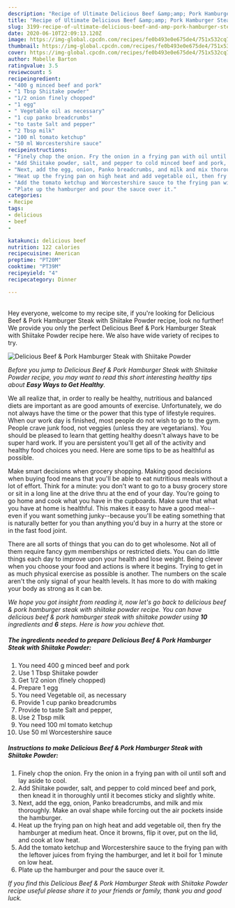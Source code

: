 ```yaml
---
description: "Recipe of Ultimate Delicious Beef &amp;amp; Pork Hamburger Steak with Shiitake Powder"
title: "Recipe of Ultimate Delicious Beef &amp;amp; Pork Hamburger Steak with Shiitake Powder"
slug: 3199-recipe-of-ultimate-delicious-beef-and-amp-pork-hamburger-steak-with-shiitake-powder
date: 2020-06-10T22:09:13.120Z
image: https://img-global.cpcdn.com/recipes/fe0b493e0e675de4/751x532cq70/delicious-beef-pork-hamburger-steak-with-shiitake-powder-recipe-main-photo.jpg
thumbnail: https://img-global.cpcdn.com/recipes/fe0b493e0e675de4/751x532cq70/delicious-beef-pork-hamburger-steak-with-shiitake-powder-recipe-main-photo.jpg
cover: https://img-global.cpcdn.com/recipes/fe0b493e0e675de4/751x532cq70/delicious-beef-pork-hamburger-steak-with-shiitake-powder-recipe-main-photo.jpg
author: Mabelle Barton
ratingvalue: 3.5
reviewcount: 5
recipeingredient:
- "400 g minced beef and pork"
- "1 Tbsp Shiitake powder"
- "1/2 onion finely chopped"
- "1 egg"
- " Vegetable oil as necessary"
- "1 cup panko breadcrumbs"
- "to taste Salt and pepper"
- "2 Tbsp milk"
- "100 ml tomato ketchup"
- "50 ml Worcestershire sauce"
recipeinstructions:
- "Finely chop the onion. Fry the onion in a frying pan with oil until soft and lay aside to cool."
- "Add Shiitake powder, salt, and pepper to cold minced beef and pork, then knead it in thoroughly until it becomes sticky and slightly white."
- "Next, add the egg, onion, Panko breadcrumbs, and milk and mix thoroughly. Make an oval shape while forcing out the air pockets inside the hamburger."
- "Heat up the frying pan on high heat and add vegetable oil, then fry the hamburger at medium heat. Once it browns, flip it over, put on the lid, and cook at low heat."
- "Add the tomato ketchup and Worcestershire sauce to the frying pan with the leftover juices from frying the hamburger, and let it boil for 1 minute on low heat."
- "Plate up the hamburger and pour the sauce over it."
categories:
- Recipe
tags:
- delicious
- beef
- 

katakunci: delicious beef  
nutrition: 122 calories
recipecuisine: American
preptime: "PT20M"
cooktime: "PT39M"
recipeyield: "4"
recipecategory: Dinner

---
```

<br>
Hey everyone, welcome to my recipe site, if you're looking for Delicious Beef &amp; Pork Hamburger Steak with Shiitake Powder recipe, look no further! We provide you only the perfect Delicious Beef &amp; Pork Hamburger Steak with Shiitake Powder recipe here. We also have wide variety of recipes to try.
<br>


![Delicious Beef &amp; Pork Hamburger Steak with Shiitake Powder](https://img-global.cpcdn.com/recipes/fe0b493e0e675de4/751x532cq70/delicious-beef-pork-hamburger-steak-with-shiitake-powder-recipe-main-photo.jpg)

<i>Before you jump to Delicious Beef &amp; Pork Hamburger Steak with Shiitake Powder recipe, you may want to read this short interesting healthy tips about <strong>Easy Ways to Get Healthy</strong>.</i>

We all realize that, in order to really be healthy, nutritious and balanced diets are important as are good amounts of exercise. Unfortunately, we do not always have the time or the power that this type of lifestyle requires. When our work day is finished, most people do not wish to go to the gym. People crave junk food, not veggies (unless they are vegetarians). You should be pleased to learn that getting healthy doesn't always have to be super hard work. If you are persistent you'll get all of the activity and healthy food choices you need. Here are some tips to be as healthful as possible.

Make smart decisions when grocery shopping. Making good decisions when buying food means that you'll be able to eat nutritious meals without a lot of effort. Think for a minute: you don't want to go to a busy grocery store or sit in a long line at the drive thru at the end of your day. You’re going to go home and cook what you have in the cupboards. Make sure that what you have at home is healthful. This makes it easy to have a good meal--even if you want something junky--because you'll be eating something that is naturally better for you than anything you'd buy in a hurry at the store or in the fast food joint.

There are all sorts of things that you can do to get wholesome. Not all of them require fancy gym memberships or restricted diets. You can do little things each day to improve upon your health and lose weight. Being clever when you choose your food and actions is where it begins. Trying to get in as much physical exercise as possible is another. The numbers on the scale aren't the only signal of your health levels. It has more to do with making your body as strong as it can be. 


<i>We hope you got insight from reading it, now let's go back to delicious beef &amp; pork hamburger steak with shiitake powder recipe. You can have delicious beef &amp; pork hamburger steak with shiitake powder using <strong>10</strong> ingredients and <strong>6</strong> steps. Here is how you achieve that.
</i>

##### The ingredients needed to prepare Delicious Beef &amp; Pork Hamburger Steak with Shiitake Powder:

1. You need 400 g minced beef and pork
1. Use 1 Tbsp Shiitake powder
1. Get 1/2 onion (finely chopped)
1. Prepare 1 egg
1. You need  Vegetable oil, as necessary
1. Provide 1 cup panko breadcrumbs
1. Provide to taste Salt and pepper,
1. Use 2 Tbsp milk
1. You need 100 ml tomato ketchup
1. Use 50 ml Worcestershire sauce


##### Instructions to make Delicious Beef &amp; Pork Hamburger Steak with Shiitake Powder:

1. Finely chop the onion. Fry the onion in a frying pan with oil until soft and lay aside to cool.
1. Add Shiitake powder, salt, and pepper to cold minced beef and pork, then knead it in thoroughly until it becomes sticky and slightly white.
1. Next, add the egg, onion, Panko breadcrumbs, and milk and mix thoroughly. Make an oval shape while forcing out the air pockets inside the hamburger.
1. Heat up the frying pan on high heat and add vegetable oil, then fry the hamburger at medium heat. Once it browns, flip it over, put on the lid, and cook at low heat.
1. Add the tomato ketchup and Worcestershire sauce to the frying pan with the leftover juices from frying the hamburger, and let it boil for 1 minute on low heat.
1. Plate up the hamburger and pour the sauce over it.


<i>If you find this Delicious Beef &amp; Pork Hamburger Steak with Shiitake Powder recipe useful please share it to your friends or family, thank you and good luck.</i>
